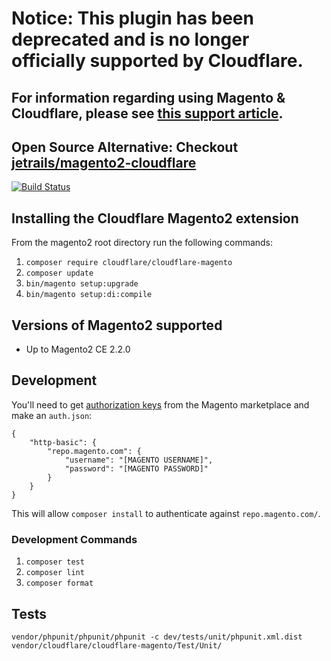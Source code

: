 # Notice: This plugin has been deprecated and is no longer officially supported by Cloudflare.
## For information regarding using Magento & Cloudflare, please see [this support article](https://support.cloudflare.com/hc/en-us/articles/360021023712-Best-Practices-Speed-up-your-Site-with-Custom-Caching-via-Cloudflare-Page-Rules).
## Open Source Alternative: Checkout [jetrails/magento2-cloudflare](https://github.com/jetrails/magento2-cloudflare)

[![Build Status](https://travis-ci.org/cloudflare/Cloudflare-Magento.svg?branch=master)](https://travis-ci.org/cloudflare/Cloudflare-Magento)

## Installing the Cloudflare Magento2 extension
From the magento2 root directory run the following commands:

1. `composer require cloudflare/cloudflare-magento`
2. `composer update`
3. `bin/magento setup:upgrade`
4. `bin/magento setup:di:compile`

## Versions of Magento2 supported
* Up to Magento2 CE 2.2.0

## Development
You'll need to get [authorization keys](http://devdocs.magento.com/guides/v2.0/install-gde/prereq/connect-auth.html) from the Magento marketplace and make an `auth.json`:
```
{
    "http-basic": {
        "repo.magento.com": {
            "username": "[MAGENTO USERNAME]",
            "password": "[MAGENTO PASSWORD]"
        }
    }
}
```
This will allow `composer install` to authenticate against `repo.magento.com/`.

### Development Commands
1. `composer test`
2. `composer lint`
3. `composer format`

## Tests
`vendor/phpunit/phpunit/phpunit -c dev/tests/unit/phpunit.xml.dist vendor/cloudflare/cloudflare-magento/Test/Unit/`
